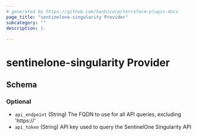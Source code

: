 ```yaml
---
# generated by https://github.com/hashicorp/terraform-plugin-docs
page_title: "sentinelone-singularity Provider"
subcategory: ""
description: |-
  
---
```


# sentinelone-singularity Provider





<!-- schema generated by tfplugindocs -->
## Schema

### Optional

- `api_endpoint` (String) The FQDN to use for all API queries, excluding 'https://'
- `api_token` (String) API key used to query the SentinelOne Singularity API
